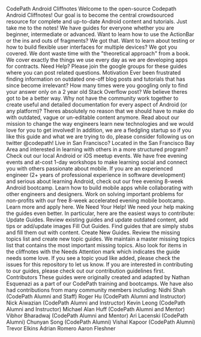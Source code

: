 CodePath Android Cliffnotes Welcome to the open-source Codepath Android Cliffnotes! Our goal is to become the central crowdsourced resource for complete and up-to-date Android content and tutorials. Just take me to the notes! We have guides for everyone whether you are beginner, intermediate or advanced. Want to learn how to use the ActionBar or the ins and outs of fragments? We got that. Want to learn about testing or how to build flexible user interfaces for multiple devices? We got you covered. We dont waste time with the "theoretical approach" from a book. We cover exactly the things we use every day as we are developing apps for contracts. Need Help? Please join the google groups for these guides where you can post related questions. Motivation Ever been frustrated finding information on outdated one-off blog posts and tutorials that has since become irrelevant? How many times were you googling only to find your answer only on a 2 year old Stack Overflow post? We believe theres got to be a better way. Why not have the community work together to create useful and detailed documentation for every aspect of Android (or any platform)? Theres absolutely no reason that we should have to make do with outdated, vague or un-editable content anymore. Read about our mission to change the way engineers learn new technologies and we would love for you to get involved! In addition, we are a fledgling startup so if you like this guide and what we are trying to do, please consider following us on twitter @codepath! Live in San Francisco? Located in the San Francisco Bay Area and interested in learning with others in a more structured program? Check out our local Android or iOS meetup events. We have free evening events and at-cost 1-day workshops to make learning social and connect you with others passionate about mobile. If you are an experienced engineer (2+ years of professional experience in software development) and serious about learning Android, check out our free evening 8-week Android bootcamp. Learn how to build mobile apps while collaborating with other engineers and designers. Work on solving important problems for non-profits with our free 8-week accelerated evening mobile bootcamp. Learn more and apply here. We Need Your Help! We need your help making the guides even better. In particular, here are the easiest ways to contribute: Update Guides. Review existing guides and update outdated content, add tips or add/update images Fill Out Guides. Find guides that are simply stubs and fill them out with content. Create New Guides. Review the missing topics list and create new topic guides. We maintain a master missing topics list that contains the most important missing topics. Also look for items in the cliffnotes with the Needs Attention mark which indicates the guide needs some love. If you see a topic youd like added, please check the issues for this repository to let us know. If you are interested in contributing to our guides, please check out our contribution guidelines first. Contributors These guides were originally created and adapted by Nathan Esquenazi as a part of our CodePath training and bootcamps. We have also had contributions from many community members including: Nidhi Shah (CodePath Alumni and Staff) Roger Hu (CodePath Alumni and Instructor) Nick Aiwazian (CodePath Alumni and Instructor) Kevin Leong (CodePath Alumni and Instructor) Michael Alan Huff (CodePath Alumni and Mentor) Vibhor Bharadwaj (CodePath Alumni and Mentor) Ari Lacenski (CodePath Alumni) Chunyan Song (CodePath Alumni) Vishal Kapoor (CodePath Alumni) Trevor Elkins Adrian Romero Aaron Fleshner